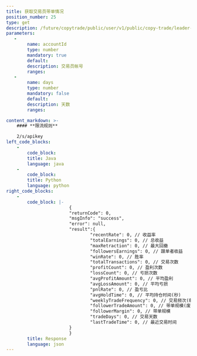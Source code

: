 ```yaml
---
title: 获取交易员带单情况
position_number: 25
type: get
description: /future/copytrade/public/user/v1/public/copy-trade/leader-stats
parameters:
   -
        name: accountId
        type: number
        mandatory: true
        default:
        description: 交易员帐号
        ranges:
   -
        name: days
        type: number
        mandatory: false
        default:
        description: 天数
        ranges:

content_markdown: >-
    #### **限流规则**

    2/s/apikey
left_code_blocks:
    -
        code_block:
        title: Java
        language: java
    -
        code_block:
        title: Python
        language: python
right_code_blocks:
    -
        code_block: |-
                        {
                        "returnCode": 0,
                        "msgInfo": "success",
                        "error": null,
                        "result":{
                                "recentRate": 0, // 收益率
                                "totalEarnings": 0, // 总收益
                                "maxRetraction": 0, // 最大回撤
                                "followersEarnings": 0, // 跟单者收益
                                "winRate": 0, // 胜率
                                "totalTransactions": 0, // 交易次数
                                "profitCount": 0, // 盈利次数
                                "lossCount": 0, // 亏损次数
                                "avgProfitAmount": 0, // 平均盈利
                                "avgLossAmount": 0, // 平均亏损
                                "pnlRate": 0, // 盈亏比
                                "avgHoldTime": 0, // 平均持仓时间(秒)
                                "weeklyTradeFrequency": 0, // 交易频次(每周)
                                "followerTradeAmount": 0, // 带单规模(废弃)
                                "followerMargin": 0, // 带单规模
                                "tradeDays": 0, // 交易天数
                                "lastTradeTime": 0, // 最近交易时间
                        }
                        }
        title: Response
        language: json
---
```

